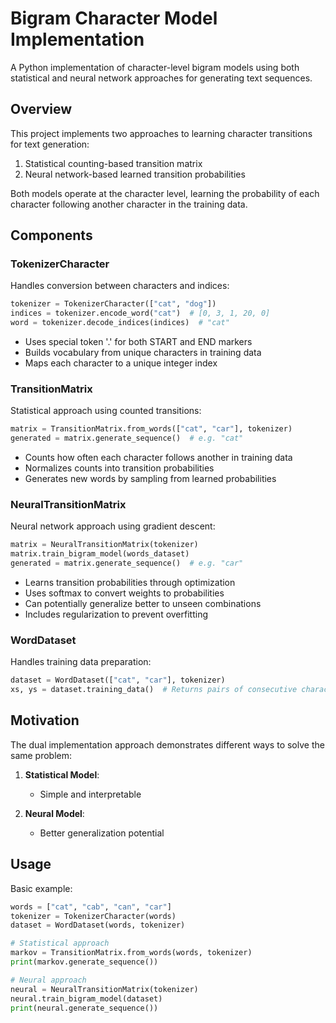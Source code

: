 # Bigram Character Model Implementation

A Python implementation of character-level bigram models using both statistical and neural network approaches for generating text sequences.

## Overview

This project implements two approaches to learning character transitions for text generation:

1. Statistical counting-based transition matrix
2. Neural network-based learned transition probabilities

Both models operate at the character level, learning the probability of each character following another character in the training data.

## Components

### TokenizerCharacter

Handles conversion between characters and indices:
```python
tokenizer = TokenizerCharacter(["cat", "dog"])
indices = tokenizer.encode_word("cat")  # [0, 3, 1, 20, 0]
word = tokenizer.decode_indices(indices)  # "cat"
```

- Uses special token '.' for both START and END markers
- Builds vocabulary from unique characters in training data
- Maps each character to a unique integer index

### TransitionMatrix

Statistical approach using counted transitions:
```python
matrix = TransitionMatrix.from_words(["cat", "car"], tokenizer)
generated = matrix.generate_sequence()  # e.g. "cat"
```

- Counts how often each character follows another in training data
- Normalizes counts into transition probabilities
- Generates new words by sampling from learned probabilities

### NeuralTransitionMatrix 

Neural network approach using gradient descent:
```python
matrix = NeuralTransitionMatrix(tokenizer)
matrix.train_bigram_model(words_dataset)
generated = matrix.generate_sequence()  # e.g. "car"
```

- Learns transition probabilities through optimization
- Uses softmax to convert weights to probabilities
- Can potentially generalize better to unseen combinations
- Includes regularization to prevent overfitting

### WordDataset

Handles training data preparation:
```python
dataset = WordDataset(["cat", "car"], tokenizer)
xs, ys = dataset.training_data()  # Returns pairs of consecutive characters
```

## Motivation

The dual implementation approach demonstrates different ways to solve the same problem:

1. **Statistical Model**: 
   - Simple and interpretable
   
2. **Neural Model**:
   - Better generalization potential

## Usage

Basic example:
```python
words = ["cat", "cab", "can", "car"]
tokenizer = TokenizerCharacter(words)
dataset = WordDataset(words, tokenizer)

# Statistical approach
markov = TransitionMatrix.from_words(words, tokenizer)
print(markov.generate_sequence())

# Neural approach
neural = NeuralTransitionMatrix(tokenizer)
neural.train_bigram_model(dataset)
print(neural.generate_sequence())
```
